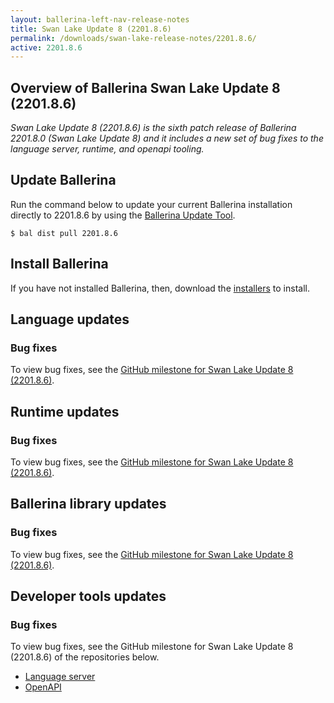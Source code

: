 ```yaml
---
layout: ballerina-left-nav-release-notes
title: Swan Lake Update 8 (2201.8.6) 
permalink: /downloads/swan-lake-release-notes/2201.8.6/
active: 2201.8.6
---
```


## Overview of Ballerina Swan Lake Update 8 (2201.8.6)

<em>Swan Lake Update 8 (2201.8.6) is the sixth patch release of Ballerina 2201.8.0 (Swan Lake Update 8) and it includes a new set of bug fixes to the language server, runtime, and openapi tooling.</em>

## Update Ballerina

Run the command below to update your current Ballerina installation directly to 2201.8.6 by using the [Ballerina Update Tool](/learn/update-tool/).

```
$ bal dist pull 2201.8.6
```

## Install Ballerina

If you have not installed Ballerina, then, download the [installers](/downloads/#swanlake) to install.

## Language updates

### Bug fixes

To view bug fixes, see the [GitHub milestone for Swan Lake Update 8 (2201.8.6)](https://github.com/ballerina-platform/ballerina-lang/issues?q=is%3Aissue+label%3AType%2FBug+is%3Aclosed+milestone%3A2201.8.6).

## Runtime updates

### Bug fixes

To view bug fixes, see the [GitHub milestone for Swan Lake Update 8 (2201.8.6)](https://github.com/ballerina-platform/ballerina-lang/issues?q=is%3Aissue+milestone%3A2201.8.6+label%3ATeam%2FjBallerina+label%3AType%2FBug+is%3Aclosed).

## Ballerina library updates

### Bug fixes

To view bug fixes, see the [GitHub milestone for Swan Lake Update 8 (2201.8.6)](https://github.com/ballerina-platform/ballerina-standard-library/issues?q=is%3Aissue+label%3AType%2FBug+is%3Aclosed+milestone%3A2201.8.6).

## Developer tools updates

### Bug fixes

To view bug fixes, see the GitHub milestone for Swan Lake Update 8 (2201.8.6) of the repositories below.

- [Language server](https://github.com/ballerina-platform/ballerina-lang/issues?q=is%3Aissue+label%3ATeam%2FLanguageServer+milestone%3A2201.8.6+is%3Aclosed+label%3AType%2FBug)
- [OpenAPI](https://github.com/ballerina-platform/ballerina-library/issues?q=is%3Aissue+label%3Amodule%2Fopenapi-tools+label%3AType%2FBug+is%3Aclosed+milestone%3A2201.8.6)
